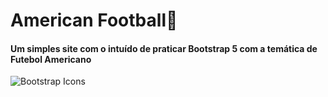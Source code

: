 
# American Football🏈
#### Um simples site com o intuído de praticar Bootstrap 5 com a temática de Futebol Americano
![Bootstrap Icons](https://icons.getbootstrap.com/assets/img/icons-hero.png)

